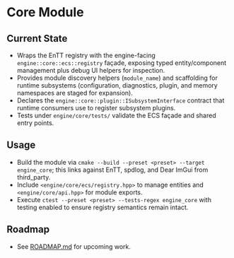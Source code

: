 # Core Module

## Current State
- Wraps the EnTT registry with the engine-facing `engine::core::ecs::registry` façade, exposing typed entity/component management plus debug UI helpers for inspection.
- Provides module discovery helpers (`module_name`) and scaffolding for runtime subsystems (configuration, diagnostics, plugin, and memory namespaces are staged for expansion).
- Declares the `engine::core::plugin::ISubsystemInterface` contract that runtime consumers use to register subsystem plugins.
- Tests under `engine/core/tests/` validate the ECS façade and shared entry points.

## Usage
- Build the module via `cmake --build --preset <preset> --target engine_core`; this links against EnTT, spdlog, and Dear ImGui from third_party.
- Include `<engine/core/ecs/registry.hpp>` to manage entities and `<engine/core/api.hpp>` for module exports.
- Execute `ctest --preset <preset> --tests-regex engine_core` with testing enabled to ensure registry semantics remain intact.

## Roadmap
- See [ROADMAP.md](ROADMAP.md) for upcoming work.
